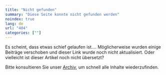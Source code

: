 ```yaml
---
title: "Nicht gefunden"
summary: "Diese Seite konnte nicht gefunden werden"
noindex: true
lang: de
url: "404"
categories: [""]
---
```

Es scheint, dass etwas schief gelaufen ist.... Möglicherweise wurden einige Beiträge verschoben und dieser Link wurde noch nicht aktualisiert. Oder vielleicht ist dieser Artikel noch nicht übersetzt? 

Bitte konsultieren Sie unser [Archiv](de/archives/), um schnell alle Inhalte wiederzufinden.
